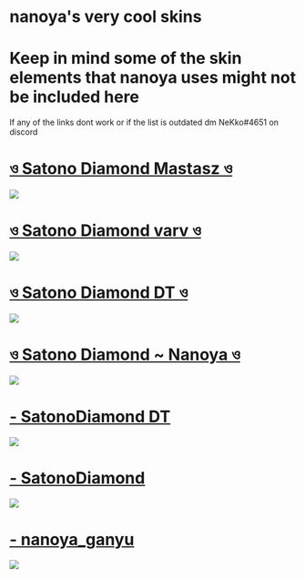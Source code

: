 
# nanoya's very cool skins
# Keep in mind some of the skin elements that nanoya uses might not be included here
If any of the links dont work or if the list is outdated dm NeKko#4651 on discord

# [ও Satono Diamond Mastasz ও](https://nanoya.s-ul.eu/mopW3etZ)
![](https://i.imgur.com/riohIa5.jpg)
# [ও Satono Diamond varv ও](https://nanoya.s-ul.eu/HHAHw1gq)
![](https://imgur.com/CPBwx2V.jpg)
# [ও Satono Diamond DT ও](https://nanoya.s-ul.eu/9e6bf7ej)
![](https://imgur.com/VJzMngy.jpg)
# [ও Satono Diamond ~ Nanoya ও](https://www.reddit.com/r/OsuSkins/comments/uozln2/%E0%A6%93_satono_diamond_nanoya_%E0%A6%93)
![](https://i.imgur.com/UFRihYT.jpeg)
# [- SatonoDiamond DT](https://mega.nz/file/9EYGRQhD#6r27AmWLj61-o-xdNBMj8JayuG2kekkaN4m5Z-0qx8E) 
![](https://i.imgur.com/gZAljkx.jpg)
# [- SatonoDiamond](https://mega.nz/file/JZAg0LZa#r0N2Ybo6WkvlMiKO3T2dGAE2a29ayppLaRyr1VYmkMM) 
![](https://i.imgur.com/zW0rv8O.jpg)
# [- nanoya_ganyu](https://mega.nz/file/5AQ0EKyC#3D8EYyknQhhPYSXDnnqQPk5pGFXVhAYTHBGHaOqepuw) 
![](https://i.imgur.com/OeTSF4r.jpg)
